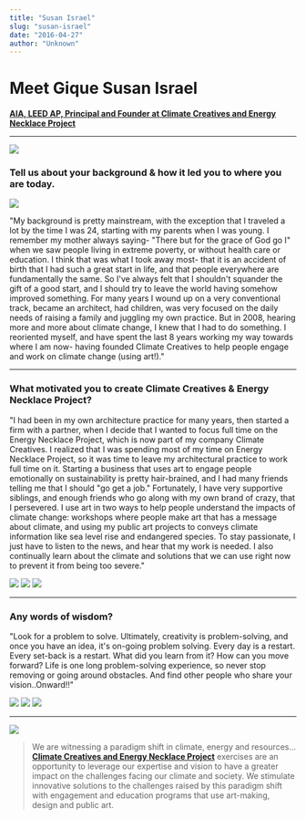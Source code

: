 ```yaml
---
title: "Susan Israel"
slug: "susan-israel"
date: "2016-04-27"
author: "Unknown"
---
```


# Meet Gique Susan Israel

[**AIA, LEED AP, Principal and Founder at Climate Creatives and Energy Necklace Project**](http://energynecklace.com/)

* * *

![](/images/general/image-asset-1457914602118-YDFSLFYIWXDXR5CFD9NI.jpeg?format=original)

### Tell us about your background & how it led you to where you are today.

![](/images/general/image-asset-1457914532251-X56X2I66K5WZD6BVXLBX.jpeg?format=original)

"My background is pretty mainstream, with the exception that I traveled a lot by the time I was 24, starting with my parents when I was young. I remember my mother always saying- "There but for the grace of God go I" when we saw people living in extreme poverty, or without health care or education. I think that was what I took away most- that it is an accident of birth that I had such a great start in life, and that people everywhere are fundamentally the same. So I've always felt that I shouldn't squander the gift of a good start, and I should try to leave the world having somehow improved something. For many years I wound up on a very conventional track, became an architect, had children, was very focused on the daily needs of raising a family and juggling my own practice. But in 2008, hearing more and more about climate change, I knew that I had to do something. I reoriented myself, and have spent the last 8 years working my way towards where I am now- having founded Climate Creatives to help people engage and work on climate change (using art!)."

* * *

### What motivated you to create Climate Creatives & Energy Necklace Project?

"I had been in my own architecture practice for many years, then started a firm with a partner, when I decide that I wanted to focus full time on the Energy Necklace Project, which is now part of my company Climate Creatives. I realized that I was spending most of my time on Energy Necklace Project, so it was time to leave my architectural practice to work full time on it. Starting a business that uses art to engage people emotionally on sustainability is pretty hair-brained, and I had many friends telling me that I should "go get a job." Fortunately, I have very supportive siblings, and enough friends who go along with my own brand of crazy, that I persevered. I use art in two ways to help people understand the impacts of climate change: workshops where people make art that has a message about climate, and using my public art projects to conveys climate information like sea level rise and endangered species. To stay passionate, I just have to listen to the news, and hear that my work is needed. I also continually learn about the climate and solutions that we can use right now to prevent it from being too severe."

![](/images/general/image-asset-1457914768879-ZWLUGRKROAIHNSM12K37.jpeg?format=original) ![](/images/general/image-asset-1457914783719-20C1R30XSODUZB72GFQS.jpeg?format=original) ![](/images/general/image-asset-1457914799896-2GAK25DM4YRLBXPODXOC.jpeg?format=original)

* * *

### Any words of wisdom?

"Look for a problem to solve. Ultimately, creativity is problem-solving, and once you have an idea, it's on-going problem solving. Every day is a restart. Every set-back is a restart. What did you learn from it? How can you move forward? Life is one long problem-solving experience, so never stop removing or going around obstacles. And find other people who share your vision..Onward!!"

![](/images/general/image-asset-1457914875697-XOHMNN0RNMO0CVF7AN1J.jpeg?format=original) ![](/images/general/image-asset-1457914863090-ZYPNHYJXWIHPYTSE8HVF.jpeg?format=original) ![](/images/general/image-asset-1457914911329-V2Z0P5FW9BIS2H1MHJ1L.jpeg?format=original)

* * *

[![](/images/general/image-asset-1457914211653-4CEHX3ILXSX4LRZIH16Q.png?format=original)](http://energynecklace.com/)

> We are witnessing a paradigm shift in climate, energy and resources…[**Climate Creatives and Energy Necklace Project**](http://energynecklace.com/about/) exercises are an opportunity to leverage our expertise and vision to have a greater impact on the challenges facing our climate and society. We stimulate innovative solutions to the challenges raised by this paradigm shift with engagement and education programs that use art-making, design and public art.